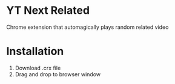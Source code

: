YT Next Related
===============

Chrome extension that automagically plays random related video

Installation
============

1. Download .crx file
2. Drag and drop to browser window
